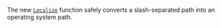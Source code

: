 The new [`Localize`](/path/filepath#Localize) function safely converts
a slash-separated path into an operating system path.
